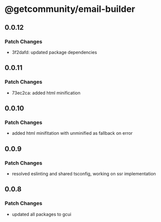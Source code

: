 # @getcommunity/email-builder

## 0.0.12

### Patch Changes

- 3f2dafd: updated package dependencies

## 0.0.11

### Patch Changes

- 73ec2ca: added html minification

## 0.0.10

### Patch Changes

- added html minifitation with unminified as fallback on error

## 0.0.9

### Patch Changes

- resolved eslinting and shared tsconfig, working on ssr implementation

## 0.0.8

### Patch Changes

- updated all packages to gcui
